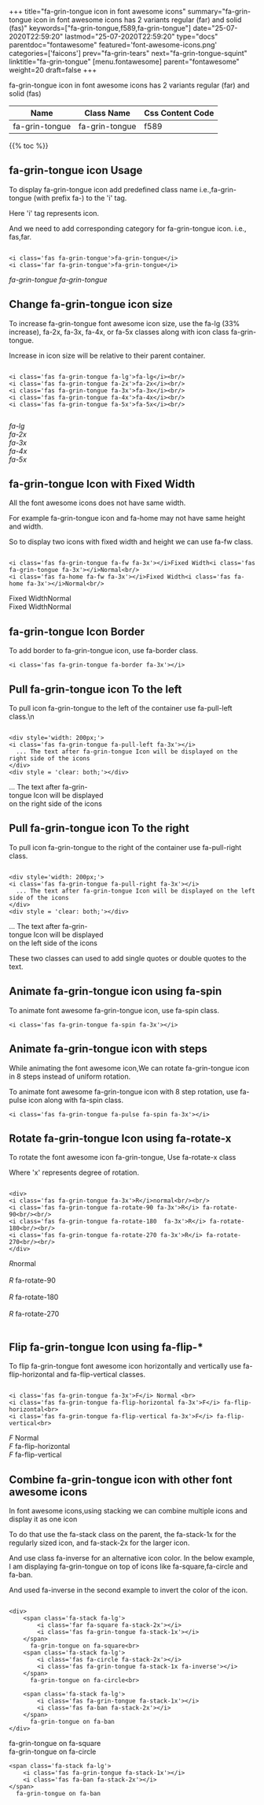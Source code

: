 +++
title="fa-grin-tongue icon in font awesome icons"
summary="fa-grin-tongue icon in font awesome icons has 2 variants regular (far) and solid (fas)"
keywords=["fa-grin-tongue,f589,fa-grin-tongue"]
date="25-07-2020T22:59:20"
lastmod="25-07-2020T22:59:20"
type="docs"
parentdoc="fontawesome"
featured='font-awesome-icons.png'
categories=['faicons']
prev="fa-grin-tears"
next="fa-grin-tongue-squint"
linktitle="fa-grin-tongue"
[menu.fontawesome]
parent="fontawesome"
weight=20
draft=false
+++


fa-grin-tongue icon in font awesome icons has 2 variants regular (far) and solid (fas)

<div class='table-responsive'><table class='table'><thead><tr><th>Name</th><th>Class Name</th><th>Css Content Code</th></tr></thead><tbody><tr><td>fa-grin-tongue</td><td>fa-grin-tongue</td><td>f589</td></tr></tbody></table></div>


{{% toc %}}


## fa-grin-tongue icon Usage

To display fa-grin-tongue icon add predefined class name i.e.,fa-grin-tongue (with prefix fa-) to the 'i' tag.

Here 'i' tag represents icon.

And we need to add corresponding category for fa-grin-tongue icon. i.e., fas,far.


```

<i class='fas fa-grin-tongue'>fa-grin-tongue</i>
<i class='far fa-grin-tongue'>fa-grin-tongue</i>
```

<i class='fas fa-grin-tongue'>fa-grin-tongue</i>
<i class='far fa-grin-tongue'>fa-grin-tongue</i>




## Change fa-grin-tongue icon size
To increase fa-grin-tongue font awesome icon size, use the fa-lg (33% increase), fa-2x, fa-3x, fa-4x, or fa-5x classes along with icon class fa-grin-tongue.

Increase in icon size will be relative to their parent container. 

```

<i class='fas fa-grin-tongue fa-lg'>fa-lg</i><br/>
<i class='fas fa-grin-tongue fa-2x'>fa-2x</i><br/>
<i class='fas fa-grin-tongue fa-3x'>fa-3x</i><br/>
<i class='fas fa-grin-tongue fa-4x'>fa-4x</i><br/>
<i class='fas fa-grin-tongue fa-5x'>fa-5x</i><br/>
            
```

<i class='fas fa-grin-tongue fa-lg'>fa-lg</i><br/>
<i class='fas fa-grin-tongue fa-2x'>fa-2x</i><br/>
<i class='fas fa-grin-tongue fa-3x'>fa-3x</i><br/>
<i class='fas fa-grin-tongue fa-4x'>fa-4x</i><br/>
<i class='fas fa-grin-tongue fa-5x'>fa-5x</i><br/>
            



## fa-grin-tongue Icon with Fixed Width 

All the font awesome icons does not have same width.

For example fa-grin-tongue icon and fa-home may not have same height and width.

So to display two icons with fixed width and height we can use fa-fw class.


```

<i class='fas fa-grin-tongue fa-fw fa-3x'></i>Fixed Width<i class='fas fa-grin-tongue fa-3x'></i>Normal<br/>
<i class='fas fa-home fa-fw fa-3x'></i>Fixed Width<i class='fas fa-home fa-3x'></i>Normal<br/>
```

<i class='fas fa-grin-tongue fa-fw fa-3x'></i>Fixed Width<i class='fas fa-grin-tongue fa-3x'></i>Normal<br/>
<i class='fas fa-home fa-fw fa-3x'></i>Fixed Width<i class='fas fa-home fa-3x'></i>Normal<br/>



## fa-grin-tongue Icon Border 

To add border to fa-grin-tongue icon, use fa-border class.


```
<i class='fas fa-grin-tongue fa-border fa-3x'></i>

```
<i class='fas fa-grin-tongue fa-border fa-3x'></i>





## Pull fa-grin-tongue icon To the left

To pull icon fa-grin-tongue to the left of the container use fa-pull-left class.\n

```

<div style='width: 200px;'>
<i class='fas fa-grin-tongue fa-pull-left fa-3x'></i>
  ... The text after fa-grin-tongue Icon will be displayed on the right side of the icons
</div>
<div style = 'clear: both;'></div>
```

<div style='width: 200px;'>
<i class='fas fa-grin-tongue fa-pull-left fa-3x'></i>
  ... The text after fa-grin-tongue Icon will be displayed on the right side of the icons
</div>
<div style = 'clear: both;'></div>




## Pull fa-grin-tongue icon To the right
To pull icon fa-grin-tongue to the right of the container use fa-pull-right class.

```

<div style='width: 200px;'>
<i class='fas fa-grin-tongue fa-pull-right fa-3x'></i>
  ... The text after fa-grin-tongue Icon will be displayed on the left side of the icons
</div>
<div style = 'clear: both;'></div>
```

<div style='width: 200px;'>
<i class='fas fa-grin-tongue fa-pull-right fa-3x'></i>
  ... The text after fa-grin-tongue Icon will be displayed on the left side of the icons
</div>
<div style = 'clear: both;'></div>

These two classes can used to add single quotes or double quotes to the text.


## Animate fa-grin-tongue icon using fa-spin
To animate font awesome fa-grin-tongue icon, use fa-spin class.

```
<i class='fas fa-grin-tongue fa-spin fa-3x'></i>
```
<i class='fas fa-grin-tongue fa-spin fa-3x'></i>




## Animate fa-grin-tongue icon with steps
While animating the font awesome icon,We can rotate fa-grin-tongue icon in 8 steps instead of uniform rotation.

To animate font awesome fa-grin-tongue icon with 8 step rotation, use fa-pulse icon along with fa-spin class.


```
<i class='fas fa-grin-tongue fa-pulse fa-spin fa-3x'></i>

```
<i class='fas fa-grin-tongue fa-pulse fa-spin fa-3x'></i>





## Rotate fa-grin-tongue Icon using fa-rotate-x
To rotate the font awesome icon fa-grin-tongue, Use fa-rotate-x class

Where 'x' represents degree of rotation.


```

<div>
<i class='fas fa-grin-tongue fa-3x'>R</i>normal<br/><br/>
<i class='fas fa-grin-tongue fa-rotate-90 fa-3x'>R</i> fa-rotate-90<br/><br/> 
<i class='fas fa-grin-tongue fa-rotate-180  fa-3x'>R</i> fa-rotate-180<br/><br/> 
<i class='fas fa-grin-tongue fa-rotate-270 fa-3x'>R</i> fa-rotate-270<br/><br/>
</div>
```

<div>
<i class='fas fa-grin-tongue fa-3x'>R</i>normal<br/><br/>
<i class='fas fa-grin-tongue fa-rotate-90 fa-3x'>R</i> fa-rotate-90<br/><br/> 
<i class='fas fa-grin-tongue fa-rotate-180  fa-3x'>R</i> fa-rotate-180<br/><br/> 
<i class='fas fa-grin-tongue fa-rotate-270 fa-3x'>R</i> fa-rotate-270<br/><br/>
</div>




## Flip fa-grin-tongue Icon using fa-flip-*
To flip fa-grin-tongue font awesome icon horizontally and vertically use fa-flip-horizontal and fa-flip-vertical classes. 

```

<i class='fas fa-grin-tongue fa-3x'>F</i> Normal <br>
<i class='fas fa-grin-tongue fa-flip-horizontal fa-3x'>F</i> fa-flip-horizontal<br>
<i class='fas fa-grin-tongue fa-flip-vertical fa-3x'>F</i> fa-flip-vertical<br>
```

<i class='fas fa-grin-tongue fa-3x'>F</i> Normal <br>
<i class='fas fa-grin-tongue fa-flip-horizontal fa-3x'>F</i> fa-flip-horizontal<br>
<i class='fas fa-grin-tongue fa-flip-vertical fa-3x'>F</i> fa-flip-vertical<br>




## Combine fa-grin-tongue icon with other font awesome icons
In font awesome icons,using stacking we can combine multiple icons and display it as one icon 

To do that use the fa-stack class on the parent, the fa-stack-1x for the regularly sized icon, and fa-stack-2x for the larger icon.

And use class fa-inverse for an alternative icon color. 
In the below example, I am displaying fa-grin-tongue on top of icons like fa-square,fa-circle and fa-ban.

And used fa-inverse in the second example to invert the color of the icon.

```

<div>
    <span class='fa-stack fa-lg'>
        <i class='far fa-square fa-stack-2x'></i>
        <i class='fas fa-grin-tongue fa-stack-1x'></i>
    </span>
      fa-grin-tongue on fa-square<br>
    <span class='fa-stack fa-lg'>
        <i class='fas fa-circle fa-stack-2x'></i>
        <i class='fas fa-grin-tongue fa-stack-1x fa-inverse'></i>
    </span>
      fa-grin-tongue on fa-circle<br>

    <span class='fa-stack fa-lg'>
        <i class='fas fa-grin-tongue fa-stack-1x'></i>
        <i class='fas fa-ban fa-stack-2x'></i>
    </span>
      fa-grin-tongue on fa-ban
</div>
```

<div>
    <span class='fa-stack fa-lg'>
        <i class='far fa-square fa-stack-2x'></i>
        <i class='fas fa-grin-tongue fa-stack-1x'></i>
    </span>
      fa-grin-tongue on fa-square<br>
    <span class='fa-stack fa-lg'>
        <i class='fas fa-circle fa-stack-2x'></i>
        <i class='fas fa-grin-tongue fa-stack-1x fa-inverse'></i>
    </span>
      fa-grin-tongue on fa-circle<br>

    <span class='fa-stack fa-lg'>
        <i class='fas fa-grin-tongue fa-stack-1x'></i>
        <i class='fas fa-ban fa-stack-2x'></i>
    </span>
      fa-grin-tongue on fa-ban
</div>






